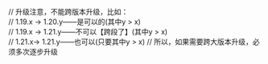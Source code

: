 // 升级注意，不能跨版本升级，比如：  
// 1.19.x → 1.20.y——是可以的(其中y > x)  
// 1.19.x → 1.21.y——不可以【跨段了】(其中y > x)  
// 1.21.x→ 1.21.y——也可以(只要其中y > x) 
// 所以，如果需要跨大版本升级，必须多次逐步升级  
